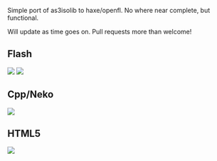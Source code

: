 Simple port of as3isolib to haxe/openfl. No where near complete, but functional. 

Will update as time goes on. Pull requests more than welcome!

Flash
-------------------------
<img src="https://github.com/ianharrigan/openflisolib/raw/master/docs/flash_screen.jpg" />
<img src="https://github.com/ianharrigan/openflisolib/raw/master/docs/pyramid_screen.jpg" />

Cpp/Neko
-------------------------
<img src="https://github.com/ianharrigan/openflisolib/raw/master/docs/cpp_screen.jpg" />

HTML5
-------------------------
<img src="https://github.com/ianharrigan/openflisolib/raw/master/docs/html5_screen.jpg" />